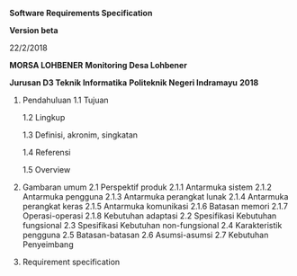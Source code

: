 **Software Requirements Specification**

**Version beta**

22/2/2018

**MORSA LOHBENER**
**Monitoring Desa Lohbener**

**Jurusan D3 Teknik Informatika**
**Politeknik Negeri Indramayu**
**2018**


1. Pendahuluan
	1.1	Tujuan
	
	1.2	Lingkup
	
	1.3	Definisi, akronim, singkatan
	
	1.4	Referensi
	
	1.5	Overview
	
2. Gambaran umum
	2.1	Perspektif produk
			2.1.1	Antarmuka sistem
			2.1.2	Antarmuka pengguna
			2.1.3	Antarmuka perangkat lunak
			2.1.4	Antarmuka perangkat keras
			2.1.5	Antarmuka komunikasi
			2.1.6	Batasan memori
			2.1.7	Operasi-operasi
			2.1.8	Kebutuhan adaptasi
	2.2	Spesifikasi Kebutuhan fungsional
	2.3	Spesifikasi Kebutuhan non-fungsional
	2.4	Karakteristik pengguna
	2.5	Batasan-batasan
	2.6	Asumsi-asumsi
	2.7	Kebutuhan Penyeimbang
3. Requirement specification
	
